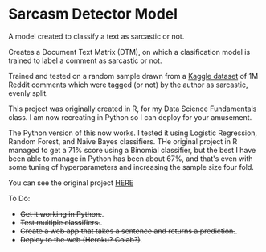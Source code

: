 # Sarcasm Detector Model
A model created to classify a text as sarcastic or not.

Creates a Document Text Matrix (DTM), on which a clasification model is trained to label a comment as sarcastic or not.

Trained and tested on a random sample drawn from a [Kaggle dataset](https://www.kaggle.com/sherinclaudia/sarcastic-comments-on-reddit) of 1M Reddit comments which were tagged (or not) by the author as sarcastic, evenly split.

This project was originally created in R, for my Data Science Fundamentals class. I am now recreating in Python so I can deploy for your amusement. 

The Python version of this now works. I tested it using Logistic Regression, Random Forest, and Naive Bayes classifiers. THe original project in R managed to get a 71% score using a Binomial classifier, but the best I have been able to manage in Python has been about 67%, and that's even with some tuning of hyperparameters and increasing the sample size four fold. 

You can see the original project [HERE](https://github.com/davidwkaiser/sarcasm_detector)

To Do:
- ~~Get it working in Python.~~. 
- ~~Test multiple classifiers.~~. 
- ~~Create a web app that takes a sentence and returns a prediction.~~.  
- ~~Deploy to the web (Heroku? Colab?)~~.   

